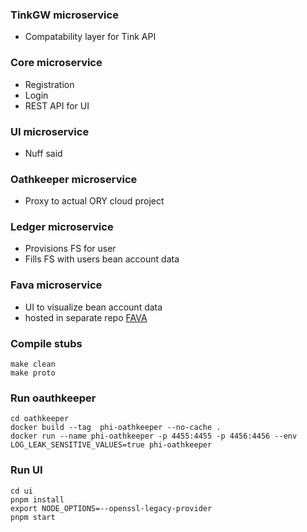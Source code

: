 ### TinkGW microservice
- Compatability layer for Tink API

### Core microservice
- Registration
- Login
- REST API for UI

### UI microservice
- Nuff said

### Oathkeeper microservice
- Proxy to actual ORY cloud project

### Ledger microservice
- Provisions FS for user
- Fills FS with users bean account data


### Fava microservice
- UI to visualize bean account data
- hosted in separate repo [FAVA](https://github.com/Goofy-Goof/fava)


### Compile stubs
    make clean
    make proto

### Run oauthkeeper
    cd oathkeeper
    docker build --tag  phi-oathkeeper --no-cache .
    docker run --name phi-oathkeeper -p 4455:4455 -p 4456:4456 --env LOG_LEAK_SENSITIVE_VALUES=true phi-oathkeeper

### Run UI
    cd ui
    pnpm install
    export NODE_OPTIONS=--openssl-legacy-provider
    pnpm start
